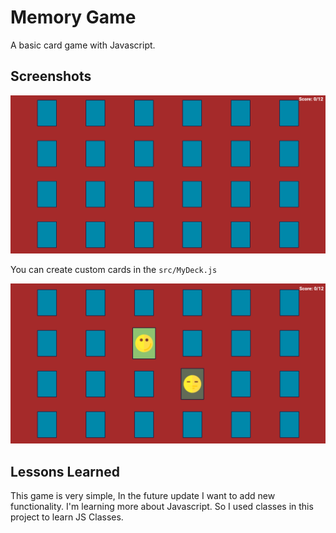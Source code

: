 # Memory Game

A basic card game with Javascript.

## Screenshots
![example](images/example1.png)

You can create custom cards in the ```src/MyDeck.js```

![example](images/example2.png)


## Lessons Learned
This game is very simple, In the future update I want to add new functionality. I'm learning more about Javascript. So I used classes in this project to learn JS Classes.